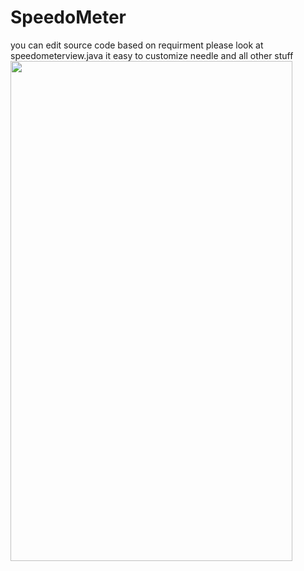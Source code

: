 # SpeedoMeter

you can edit source code based on requirment please look at speedometerview.java it easy to customize needle and all other stuff
<image src=https://user-images.githubusercontent.com/20221469/58752086-58d11800-84c6-11e9-991c-f0b2bedee899.gif
 width=451 height=800>
